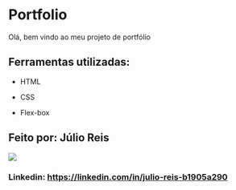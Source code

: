# Portfolio 
Olá, bem vindo ao meu projeto de portfólio
## Ferramentas utilizadas:

* HTML

* CSS

* Flex-box

## Feito por: Júlio Reis

<img src="https://portfolio-rho-ruddy-31.vercel.app/">

### Linkedin: https://linkedin.com/in/julio-reis-b1905a290